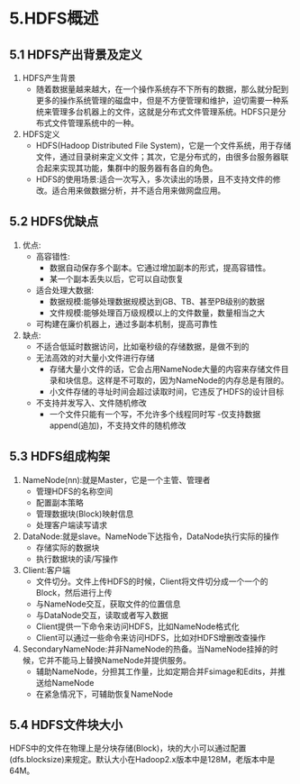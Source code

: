 # 5.HDFS概述
## 5.1 HDFS产出背景及定义
1. HDFS产生背景
   - 随着数据量越来越大，在一个操作系统存不下所有的数据，那么就分配到更多的操作系统管理的磁盘中，但是不方便管理和维护，迫切需要一种系统来管理多台机器上的文件，这就是分布式文件管理系统。HDFS只是分布式文件管理系统中的一种。
2. HDFS定义
   - HDFS(Hadoop Distributed File System)，它是一个文件系统，用于存储文件，通过目录树来定义文件；其次，它是分布式的，由很多台服务器联合起来实现其功能，集群中的服务器有各自的角色。
   - HDFS的使用场景:适合一次写入，多次读出的场景，且不支持文件的修改。适合用来做数据分析，并不适合用来做网盘应用。

## 5.2 HDFS优缺点
1. 优点:
   - 高容错性:
     - 数据自动保存多个副本。它通过增加副本的形式，提高容错性。
     - 某一个副本丢失以后，它可以自动恢复
   - 适合处理大数据:
     - 数据规模:能够处理数据规模达到GB、TB、甚至PB级别的数据
     - 文件规模:能够处理百万级规模以上的文件数量，数量相当之大
   - 可构建在廉价机器上，通过多副本机制，提高可靠性
2. 缺点:
   - 不适合低延时数据访问，比如毫秒级的存储数据，是做不到的
   - 无法高效的对大量小文件进行存储
     - 存储大量小文件的话，它会占用NameNode大量的内容来存储文件目录和块信息。这样是不可取的，因为NameNode的内存总是有限的。
     - 小文件存储的寻址时间会超过读取时间，它违反了HDFS的设计目标
   - 不支持并发写入、文件随机修改
     - 一个文件只能有一个写，不允许多个线程同时写
     -仅支持数据append(追加)，不支持文件的随机修改

## 5.3 HDFS组成构架
1. NameNode(nn):就是Master，它是一个主管、管理者
   - 管理HDFS的名称空间
   - 配置副本策略
   - 管理数据块(Block)映射信息
   - 处理客户端读写请求
2. DataNode:就是slave。NameNode下达指令，DataNode执行实际的操作
   - 存储实际的数据块
   - 执行数据块的读/写操作
3. Client:客户端
   - 文件切分。文件上传HDFS的时候，Client将文件切分成一个一个的Block，然后进行上传
   - 与NameNode交互，获取文件的位置信息
   - 与DataNode交互，读取或者写入数据
   - Client提供一下命令来访问HDFS，比如NameNode格式化
   - Client可以通过一些命令来访问HDFS，比如对HDFS增删改查操作
4. SecondaryNameNode:并非NameNode的热备。当NameNode挂掉的时候，它并不能马上替换NameNode并提供服务。
   - 辅助NameNode，分担其工作量，比如定期合并Fsimage和Edits，并推送给NameNode
   - 在紧急情况下，可辅助恢复NameNode

## 5.4 HDFS文件块大小
HDFS中的文件在物理上是分块存储(Block)，块的大小可以通过配置(dfs.blocksize)来规定。默认大小在Hadoop2.x版本中是128M，老版本中是64M。
